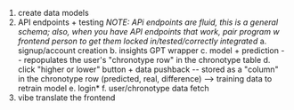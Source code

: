 1. create data models
2. API endpoints + testing
   *NOTE: APi endpoints are fluid, this is a general schema; also, when you have API endpoints that work, pair program w frontend person to get them locked in/tested/correctly integrated*
    a. signup/account creation
    b. insights GPT wrapper
    c. model + prediction -- repopulates the user's "chronotype row" in the chronotype table
    d. click "higher or lower" button + data pushback -- stored as a "column" in the chronotype row (predicted, real, difference) --> training data to retrain model
    e. login*
    f. user/chronotype data fetch
3. vibe translate the frontend
